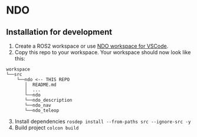 # NDO

## Installation for development
1. Create a ROS2 workspace or use [NDO workspace for VSCode](https://github.com/JPDF/vscode_ndo_ros2_ws).
2. Copy this repo to your workspace. Your workspace should now look like this:
```
workspace
└──src
    └──ndo <-- THIS REPO
       │  README.md
       │  ...
       └──ndo
       └──ndo_description
       └──ndo_nav
       └──ndo_teleop
```
3. Install dependencies `rosdep install --from-paths src --ignore-src -y`
4. Build project `colcon build`


